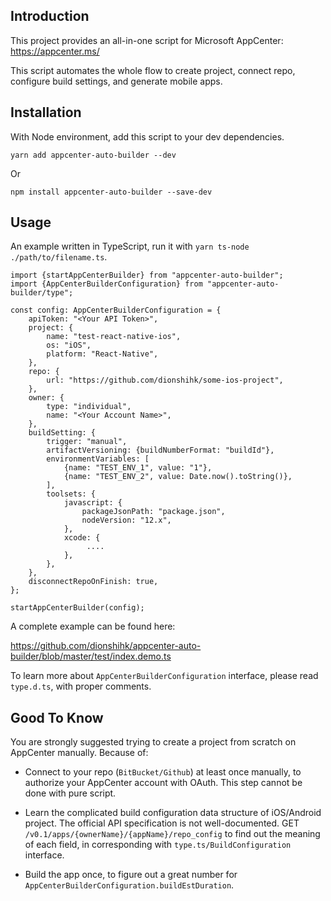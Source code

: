 ## Introduction

This project provides an all-in-one script for Microsoft AppCenter: https://appcenter.ms/

This script automates the whole flow to create project, connect repo, configure build settings, and generate mobile apps.

## Installation

With Node environment, add this script to your dev dependencies.

`yarn add appcenter-auto-builder --dev` 

Or
   
`npm install appcenter-auto-builder --save-dev`

## Usage

An example written in TypeScript, run it with `yarn ts-node ./path/to/filename.ts`.

```
import {startAppCenterBuilder} from "appcenter-auto-builder";
import {AppCenterBuilderConfiguration} from "appcenter-auto-builder/type";

const config: AppCenterBuilderConfiguration = {
    apiToken: "<Your API Token>",
    project: {
        name: "test-react-native-ios",
        os: "iOS",
        platform: "React-Native",
    },
    repo: {
        url: "https://github.com/dionshihk/some-ios-project",
    },
    owner: {
        type: "individual",
        name: "<Your Account Name>",
    },
    buildSetting: {
        trigger: "manual",
        artifactVersioning: {buildNumberFormat: "buildId"},
        environmentVariables: [
            {name: "TEST_ENV_1", value: "1"},
            {name: "TEST_ENV_2", value: Date.now().toString()},
        ],
        toolsets: {
            javascript: {
                packageJsonPath: "package.json",
                nodeVersion: "12.x",
            },
            xcode: {
                 ....
            },
        },
    },
    disconnectRepoOnFinish: true,
};

startAppCenterBuilder(config);
```

A complete example can be found here:

https://github.com/dionshihk/appcenter-auto-builder/blob/master/test/index.demo.ts

To learn more about `AppCenterBuilderConfiguration` interface, please read `type.d.ts`, with proper comments.

## Good To Know

You are strongly suggested trying to create a project from scratch on AppCenter manually. Because of:

- Connect to your repo (`BitBucket/Github`) at least once manually, to authorize your AppCenter account with OAuth.
This step cannot be done with pure script.

- Learn the complicated build configuration data structure of iOS/Android project.
The official API specification is not well-documented.
GET `/v0.1/apps/{ownerName}/{appName}/repo_config` to find out the meaning of each field, in corresponding with `type.ts/BuildConfiguration` interface. 

- Build the app once, to figure out a great number for `AppCenterBuilderConfiguration.buildEstDuration`.
